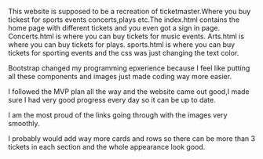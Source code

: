 This website is supposed to be a recreation of ticketmaster.Where you buy tickest for sports events concerts,plays etc.The index.html contains the home page with different tickets and you even got a sign in page.
Concerts.html is where you can buy tickets for music events.
Arts.html is where you can buy tickets for plays.
sports.html is where you can buy tickets for sporting events and the css was just changing the text color.

Bootstrap changed my programming epxerience because I feel like putting all these components and images just made coding way more easier.

I followed the MVP plan all the way and the website came out good,I made sure I had very good progress every day so it can be up to date.

I am the most proud of the links going through with the images very smoothly.

I probably would add way more cards and rows so there can be more than 3 tickets in each section and the whole appearance look good.
